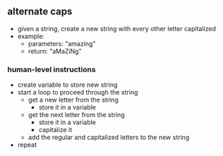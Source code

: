 ## alternate caps

- given a string, create a new string with every other letter capitalized
- example:
	- parameters: "amazing"
	- return: "aMaZiNg"

### human-level instructions
- create variable to store new string
- start a loop to proceed through the string
	- get a new letter from the string
		- store it in a variable
	- get the next letter from the string
		- store it in a variable
		- capitalize it
	- add the regular and capitalized letters to the new string
- repeat


